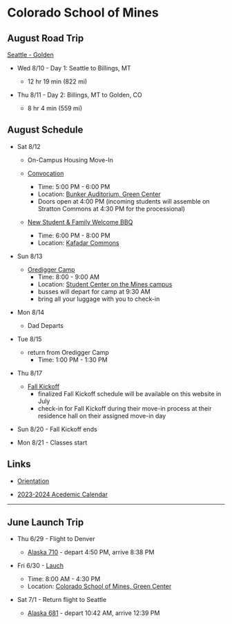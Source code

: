 # Colorado School of Mines


## August Road Trip

[Seattle - Golden](https://www.google.com/maps/dir/Seattle,+WA/Billings,+MT/Golden,+CO/)

- Wed 8/10 - Day 1: Seattle to Billings, MT
  - 12 hr 19 min (822 mi)

- Thu 8/11 - Day 2: Billings, MT to Golden, CO
  - 8 hr 4 min (559 mi)


## August Schedule

- Sat 8/12
  - On-Campus Housing Move-In

  - [Convocation](https://mines.universitytickets.com/w/event.aspx?id=1881)
    - Time: 5:00 PM - 6:00 PM
    - Location: [Bunker Auditorium, Green Center](https://maps.apple.com/?address=924%2016th%20St,%20Golden,%20CO%20%2080401&auid=10006007241486687851)
    - Doors open at 4:00 PM (incoming students will assemble on Stratton Commons at 4:30 PM for the processional)

  - [New Student & Family Welcome BBQ](https://mines.universitytickets.com/w/event.aspx?id=1882)
    - Time: 6:00 PM - 8:00 PM
    - Location: [Kafadar Commons](https://maps.apple.com/?address=1500%20Illinois%20St,%20Golden,%20CO%20%2080401&auid=4651926202129259002)

- Sun 8/13
  - [Oredigger Camp](https://www.mines.edu/new-student-transition-services/orientation/oredigger-camp/)
    - Time: 8:00 - 9:00 AM
    - Location: [Student Center on the Mines campus](https://maps.apple.com/?address=1516%20Maple%20St,%20Golden,%20CO%20%2080401)
    - busses will depart for camp at 9:30 AM
    - bring all your luggage with you to check-in

- Mon 8/14
  - Dad Departs

- Tue 8/15
  - return from Oredigger Camp
    - Time: 1:00 PM - 1:30 PM

- Thu 8/17
  - [Fall Kickoff](https://www.mines.edu/new-student-transition-services/orientation/kickoff/)
    - finalized Fall Kickoff schedule will be available on this website in July
    - check-in for Fall Kickoff during their move-in process at their residence hall on their assigned move-in day

- Sun 8/20 - Fall Kickoff ends

- Mon 8/21 - Classes start


## Links

- [Orientation](https://www.mines.edu/new-student-transition-services/orientation/)

- [2023-2024 Acedemic Calendar](https://www.mines.edu/registrar/academic-calendar/)


-----


## June Launch Trip

- Thu 6/29 - Flight to Denver
  - [Alaska 710](https://flightaware.com/live/flight/ASA710) - depart 4:50 PM, arrive 8:38 PM

- Fri 6/30 - [Lauch](https://apply.mines.edu/register/?id=a16298be-a8bc-42ff-a756-4fc5d39e90cf)
  - Time: 8:00 AM - 4:30 PM
  - Location: [Colorado School of Mines, Green Center](https://maps.apple.com/?address=924%2016th%20St,%20Golden,%20CO%20%2080401&auid=10006007241486687851)

- Sat 7/1 - Return flight to Seattle
  - [Alaska 681](https://flightaware.com/live/flight/ASA681) - depart 10:42 AM, arrive 12:39 PM
